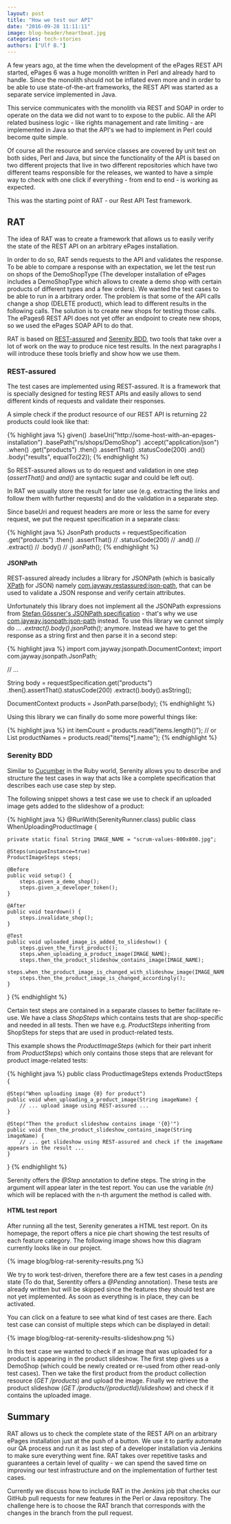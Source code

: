 ```yaml
---
layout: post
title: "How we test our API"
date: "2016-09-28 11:11:11"
image: blog-header/heartbeat.jpg
categories: tech-stories
authors: ["Ulf B."]
---
```


A few years ago, at the time when the development of the ePages REST API started,
ePages 6 was a huge monolith written in Perl and already hard to handle.
Since the monolith should not be inflated even more and in order to be able to use state-of-the-art frameworks,
the REST API was started as a separate service implemented in Java.

This service communicates with the monolith via REST and SOAP in order to operate on the data we did not want to to expose to the public.
All the API related business logic - like rights management and rate limiting - are implemented in Java so that the API's we had to implement in Perl could
become quite simple.

Of course all the resource and service classes are covered by unit test on both sides, Perl and Java,
but since the functionality of the API is based on two different projects that live in two different repositories
which have two different teams responsible for the releases,
we wanted to have a simple way to check with one click if everything - from end to end - is working as expected.

This was the starting point of RAT - our Rest API Test framework.

## RAT

The idea of RAT was to create a framework that allows us to easily verify the state of the REST API on an arbitrary ePages installation.

In order to do so, RAT sends requests to the API and validates the response.
To be able to compare a response with an expectation, we let the test run on shops of the DemoShopType
(The developer installation of ePages includes a DemoShopType which allows to create a demo shop with certain products of different types and a few orders).
We wanted the test cases to be able to run in a arbitrary order. The problem is that some of the API calls change a shop (DELETE product),
which lead to different results in the following calls. The solution is to create new shops for testing those calls.
The ePages6 REST API does not yet offer an endpoint to create new shops, so we used the ePages SOAP API to do that.

RAT is based on [REST-assured](http://rest-assured.io/) and [Serenity BDD](http://www.thucydides.info), two tools that take over a lot of work on the way to produce nice test results. In the next paragraphs I will introduce these tools briefly and show how we use them.

### REST-assured

The test cases are implemented using REST-assured. It is a framework that is specially designed for testing REST APIs and easily allows to send different kinds of requests and validate their responses.

A simple check if the product resource of our REST API is returning 22 products could look like that:

{% highlight java %}
given()
    .baseUri("http://some-host-with-an-epages-installation")
    .basePath("rs/shops/DemoShop")
    .accept("application/json")
.when()
    .get("products")
.then()
    .assertThat()
    .statusCode(200)
    .and()
    .body("results", equalTo(22));
{% endhighlight %}

So REST-assured allows us to do request and validation in one step (*assertThat()* and *and()* are syntactic sugar and could be left out).

In RAT we usually store the result for later use (e.g. extracting the links and follow them with further requests)
and do the validation in a separate step.

Since baseUri and request headers are more or less the same for every request, we put the request specification in a separate class:

{% highlight java %}
JsonPath products = requestSpecification
                    .get("products")
                    .then()
                    .assertThat() //
                    .statusCode(200) //
                    .and() //
                    .extract() //
                    .body() //
                    .jsonPath();
{% endhighlight %}


#### JSONPath ####

REST-assured already includes a library for JSONPath (which is basically [XPath](https://en.wikipedia.org/wiki/XPath) for JSON) namely [com.jayway.restassured:json-path](https://mvnrepository.com/artifact/com.jayway.restassured/json-path),
that can be used to validate a JSON response and verify certain attributes.

Unfortunately this library does not implement all the JSONPath expressions from [Stefan Gössner's JSONPath specification](http://goessner.net/articles/JsonPath/) - that's why we use [com.jayway.jsonpath:json-path](https://mvnrepository.com/artifact/com.jayway.jsonpath/json-path) instead.
To use this library we cannot simply do *... .extract().body().jsonPath();* anymore. Instead we have to get the response as a string first and then parse it in a second step:

{% highlight java %}
import com.jayway.jsonpath.DocumentContext;
import com.jayway.jsonpath.JsonPath;

// ...

String body = requestSpecification.get("products")
            .then().assertThat().statusCode(200)
            .extract().body().asString();

DocumentContext products = JsonPath.parse(body);
{% endhighlight %}

Using this library we can finally do some more powerful things like:

{% highlight java %}
int itemCount = products.read("items.length()");
// or
List<String> productNames = products.read("items[*].name");
{% endhighlight %}



### Serenity BDD

Similar to [Cucumber](https://cucumber.io/) in the Ruby world,
Serenity allows you to describe and structure the test cases in way that acts like a complete specification that describes each use case step by step.

The following snippet shows a test case we use to check if an uploaded image gets added to the slideshow of a product:

{% highlight java %}
@RunWith(SerenityRunner.class)
public class WhenUploadingProductImage {

    private static final String IMAGE_NAME = "scrum-values-800x800.jpg";

    @Steps(uniqueInstance=true)
    ProductImageSteps steps;

    @Before
    public void setup() {
        steps.given_a_demo_shop();
        steps.given_a_developer_token();
    }

    @After
    public void teardown() {
        steps.invalidate_shop();
    }

    @Test
    public void uploaded_image_is_added_to_slideshow() {
        steps.given_the_first_product();
        steps.when_uploading_a_product_image(IMAGE_NAME);
        steps.then_the_product_slideshow_contains_image(IMAGE_NAME);
        steps.when_the_product_image_is_changed_with_slideshow_image(IMAGE_NAME);
        steps.then_the_product_image_is_changed_accordingly();
    }

}
{% endhighlight %}

Certain test steps are contained in a separate classes to better facilitate re-use. We have a class *ShopSteps* which contains tests that are shop-specific and needed in all tests. Then we have e.g. *ProductSteps* inheriting from ShopSteps for steps that are used in product-related tests.

This example shows the *ProductImageSteps* (which for their part inherit from *ProductSteps*) which only contains those steps that are relevant for product image-related tests:

{% highlight java %}
public class ProductImageSteps extends ProductSteps {

    @Step("When uploading image {0} for product")
    public void when_uploading_a_product_image(String imageName) {
        // ... upload image using REST-assured ...
    }

    @Step("Then the product slideshow contains image '{0}'")
    public void then_the_product_slideshow_contains_image(String imageName) {
        // ... get slideshow using REST-assured and check if the imageName appears in the result ...
    }
}
{% endhighlight %}

Serenity offers the *@Step* annotation to define steps. The string in the argument will appear later in the test report. You can use the variable *{n}* which will be replaced with the n-th argument the method is called with.

#### HTML test report

After running all the test, Serenity generates a HTML test report. On its homepage, the report offers a nice pie chart showing the test results of each feature category. The following image shows how this diagram currently looks like in our project.

{% image blog/blog-rat-serenity-results.png %}

We try to work test-driven, therefore there are a few test cases in a *pending* state (To do that, Serentity offers a *@Pending* annotation).
These tests are already written but will be skipped since the features they should test are not yet implemented. As soon as everything is in place, they can be activated.

You can click on a feature to see what kind of test cases are there. Each test case can consist of multiple steps which can be displayed in detail:

{% image blog/blog-rat-serenity-results-slideshow.png %}

In this test case we wanted to check if an image that was uploaded for a product is appearing in the product slideshow. The first step gives us a DemoShop (which could be newly created or re-used from other read-only test cases). Then we take the first product from the product collection resource (*GET /products*) and upload the image. Finally we retrieve the product slideshow (*GET /products/{productId}/slideshow*) and check if it contains the uploaded image.



## Summary

RAT allows us to check the complete state of the REST API on an arbitrary ePages installation just at the push of a button. We use it to partly automate our QA process and run it as last step of a developer installation via Jenkins to make sure everything went fine. RAT takes over repetitive tasks and guarantees a certain level of quality - we can spend the saved time on improving our test infrastructure and on the implementation of further test cases.

Currently we discuss how to include RAT in the Jenkins job that checks our GitHub pull requests for new features in the Perl or Java repository. The challenge here is to choose the RAT branch that corresponds with the changes in the branch from the pull request.
